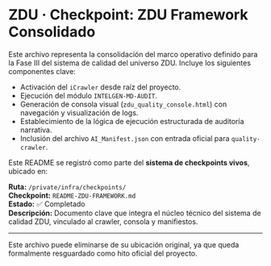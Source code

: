 # ZDU · Checkpoint: ZDU Framework Consolidado

Este archivo representa la consolidación del marco operativo definido para la Fase III del sistema de calidad del universo ZDU. Incluye los siguientes componentes clave:

- Activación del `iCrawler` desde raíz del proyecto.
- Ejecución del módulo `INTELGEN‑MD‑AUDIT`.
- Generación de consola visual (`zdu_quality_console.html`) con navegación y visualización de logs.
- Establecimiento de la lógica de ejecución estructurada de auditoría narrativa.
- Inclusión del archivo `AI_Manifest.json` con entrada oficial para `quality-crawler`.

Este README se registró como parte del **sistema de checkpoints vivos**, ubicado en:

**Ruta:** `/private/infra/checkpoints/`  
**Checkpoint:** `README-ZDU-FRAMEWORK.md`  
**Estado:** ✅ Completado  
**Descripción:** Documento clave que integra el núcleo técnico del sistema de calidad ZDU, vinculado al crawler, consola y manifiestos.

---

Este archivo puede eliminarse de su ubicación original, ya que queda formalmente resguardado como hito oficial del proyecto.

